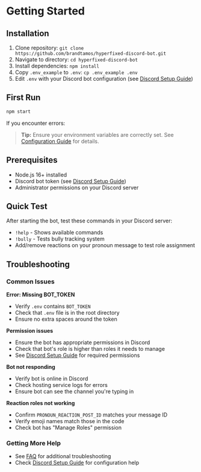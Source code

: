 # Getting Started

## Installation
1. Clone repository: `git clone https://github.com/brandtamos/hyperfixed-discord-bot.git`
2. Navigate to directory: `cd hyperfixed-discord-bot`
3. Install dependencies: `npm install`
4. Copy `.env_example` to `.env`: `cp .env_example .env`
5. Edit `.env` with your Discord bot configuration (see [Discord Setup Guide](discord-setup.md))

## First Run
```bash
npm start
```

If you encounter errors:
> **Tip:** Ensure your environment variables are correctly set. See [Configuration Guide](configuration.md) for details.

## Prerequisites
- Node.js 16+ installed
- Discord bot token (see [Discord Setup Guide](discord-setup.md))
- Administrator permissions on your Discord server

## Quick Test
After starting the bot, test these commands in your Discord server:
- `!help` - Shows available commands
- `!bully` - Tests bully tracking system
- Add/remove reactions on your pronoun message to test role assignment

## Troubleshooting

### Common Issues

**Error: Missing BOT_TOKEN**
- Verify `.env` contains `BOT_TOKEN`
- Check that `.env` file is in the root directory
- Ensure no extra spaces around the token

**Permission issues**
- Ensure the bot has appropriate permissions in Discord
- Check that bot's role is higher than roles it needs to manage
- See [Discord Setup Guide](discord-setup.md) for required permissions

**Bot not responding**
- Verify bot is online in Discord
- Check hosting service logs for errors
- Ensure bot can see the channel you're typing in

**Reaction roles not working**
- Confirm `PRONOUN_REACTION_POST_ID` matches your message ID
- Verify emoji names match those in the code
- Check bot has "Manage Roles" permission

### Getting More Help
- See [FAQ](faq.md) for additional troubleshooting
- Check [Discord Setup Guide](discord-setup.md) for configuration help
